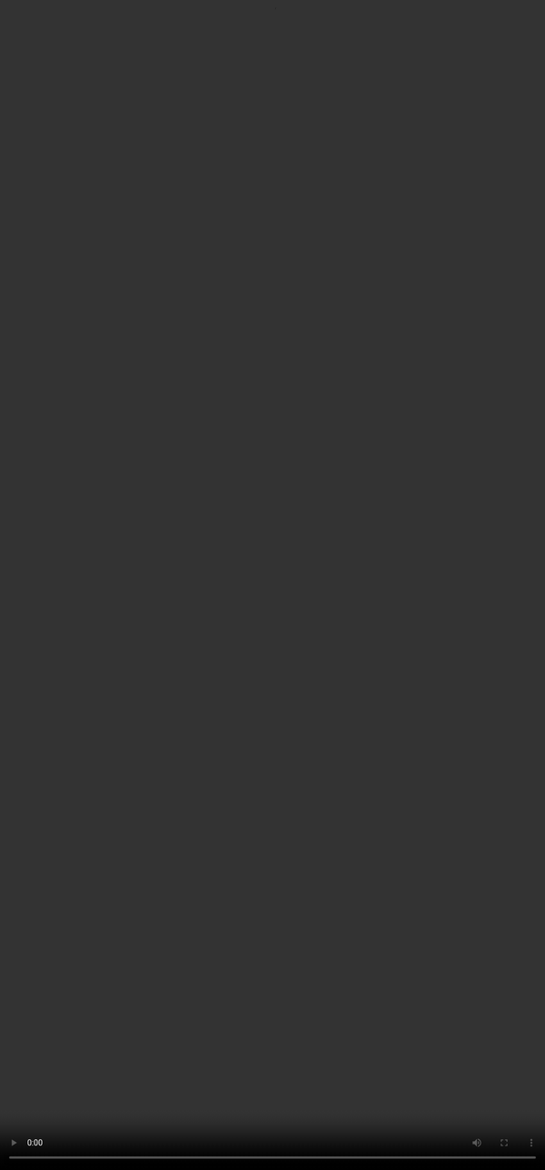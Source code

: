 # Evidencing the right way

<video src="${PRIVATE_VIDEO_RAG_4}" frameborder="0" allowfullscreen style="position: absolute; top: 0; left: 0; width: 100%; height: 100%; border: none; object-fit: cover;" controls="" controlslist="nodownload nofullscreen" style="width: 100%" />

Take a quick look at the query creation process here: ${INTERNAL_LINK}

Evidencing is the cornerstone of effective information retrieval. This is how you train the model to justify its accuracy. It serves as a guide, enabling the model to pinpoint the exact source and context of the information it uses. To ensure seamless and accurate retrieval, every evidence should include the following key elements.

| Element                                  | Description                                                    | Why do you need to state it?                                                                                                                                                      |
| ---------------------------------------- | -------------------------------------------------------------- | --------------------------------------------------------------------------------------------------------------------------------------------------------------------------------- |
| Document URL (Publicly Accessible)       | The link to the document that is being used as the data source | Provides the exact location of the document, allowing the model or user to trace the source.                                                                                      |
| Page Number                              | The relevant page where the answers are                        | Directs the retrieval process to the specific section of the document where the information is located.                                                                           |
| Evidence Text                            | Paragraph, table, or image that contains the answer            | Helps narrow the scope of retrieval to the relevant thematic area within the document.                                                                                            |
| Span                                     | Relevant words/numbers/sentences that are the answers          | Ensures the model has precise and contextual input, reducing the likelihood of errors.                                                                                            |
| Span Rating (0-3 rating explained below) | Rate the span based on how well it answers the query           | Helps evaluate how well the selected span supports the answer.                                                                                                                    |
| Span Type                                | The type of evidence you are using                             | Helps the model understand the format and structure of the retrieved evidence. This distinction allows the model to interpret, process, and present information more effectively. |

<div style="padding: 10px; background-color:rgb(253, 252, 222); color: black; text-decoration: none; border-radius: 10px; margin-bottom: 30px;">
  ## Span Rating Criteria:

  * 1- The Span doesn’t answer the query but can be a keyword for the query
  * 2- The Span is answering the query but not the complete answer
  * 3- The Span contains the complete answer
  * 0- If you don’t have a span (Hypothetical case)
</div>

<div style="padding: 10px; background-color:rgb(214, 252, 250); color: black; text-decoration: none; border-radius: 5px; margin-bottom: 30px;">
  ## Example:

  **Evidence\_1**

  * **Document URL:** [https://www.unicef.org/media/157491/file/UNICEF%20Annual%20report%202023%20EN.pdf](https://www.unicef.org/media/157491/file/UNICEF%20Annual%20report%202023%20EN.pdf)
  * **Page number:** 12
  * **Evidence Text:** The Learning Passport, an innovative mobile learning platform, was launched in 7 countries, reaching a total of 38, with over 6 million registered users and an offline solution for schools with limited to no connectivity.
  * **Span:** The Learning Passport
  * **Span Rating:** 2
  * **Span Type:** Text

  **Evidence\_2**

  * **Document URL:** [https://www.unicef.org/media/157491/file/UNICEF%20Annual%20report%202023%20EN.pdf](https://www.unicef.org/media/157491/file/UNICEF%20Annual%20report%202023%20EN.pdf)
  * **Page number:** 13
  * **Evidence Text:** UNICEF launched the Five Million Futures action and advocacy framework to mobilize support for over 50 countries to scale up evidence-based interventions around early learning, parenting support, and the transition to primary education. UNICEF also supported systems strengthening approaches, including alternative learning pathways to prepare adolescents for re-enrollment or work, strengthening curricula to integrate a full range of skills, and supporting school-to-work transition and community-based skills development programmes.
  * **Span:** Five Million Futures
  * **Span Rating:** 2
  * **Span Type:** Text

  **Evidence\_3**

  * **Document URL:** [https://www.unicef.org/media/157491/file/UNICEF%20Annual%20report%202023%20EN.pdf](https://www.unicef.org/media/157491/file/UNICEF%20Annual%20report%202023%20EN.pdf)
  * **Page number:** 29
  * **Evidence Text:** UNICEF strengthened foundational learning systems in 16 countries; digital learning systems in six countries through the Airtel partnership; and accelerated girls’ education results and gender-responsive education sector plans in seven countries. UNICEF also supported disability inclusive national education strategies in nine countries.
  * **Span:** strengthened foundational learning systems
  * **Span Rating:** 2
  * **Span Type:** Text
</div>